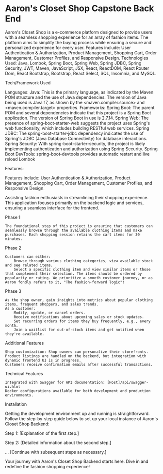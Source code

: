 # Aaron's Closet Shop Capstone Back End

Aaron's Closet Shop is a e-commerce platform designed to provide users with a seamless shopping experience for an array of fashion items. The platform aims to simplify the buying process while ensuring a secure and personalized experience for every user. Features include: User Authentication & Authorization, Product Management, Shopping Cart, Order Management, Customer Profiles, and Responsive Design. Technologies Used: Java, Lombok, Spring Boot, Spring Web, Spring JDBC, Spring Security, JWT, Maven, JavaScript, JSX, React, ReactDOM, React Router Dom, React Bootstrap, Bootstrap, React Select, SQL, Insomnia, and MySQL. 

Tech/Framework Used

Languages:
Java: This is the primary language, as indicated by the Maven POM structure and the use of Java dependencies. The version of Java being used is Java 17, as shown by the <maven.compiler.source> and <maven.compiler.target> properties.
Frameworks:
Spring Boot: The parent POM and several dependencies indicate that this project is a Spring Boot application. The version of Spring Boot in use is 2.7.14.
Spring Web: The presence of spring-boot-starter-web suggests the project uses Spring's web functionality, which includes building RESTful web services.
Spring JDBC: The spring-boot-starter-jdbc dependency indicates the use of Spring's JDBC (Java Database Connectivity) for database interactions.
Spring Security: With spring-boot-starter-security, the project is likely implementing authentication and authorization using Spring Security.
Spring Boot DevTools: spring-boot-devtools provides automatic restart and live reload
Lombok

Features:

Features include: User Authentication & Authorization, Product Management, Shopping Cart, Order Management, Customer Profiles, and Responsive Design.


Assisting fashion enthusiasts in streamlining their shopping experience. This application focuses primarily on the backend logic and services, ensuring a seamless interface for the frontend.

Phase 1

    The foundational step of this project is ensuring that customers can seamlessly browse through the available clothing items and make purchases. Each shopping session retains the cart items for 30 minutes.

Phase 2

    Customers can either:
        Browse through various clothing categories, view available stock and see related items.
        Select a specific clothing item and view similar items or those that complement their selection. The items should be ordered by popularity or rating. We prioritize a smooth customer journey, or as Aaron fondly refers to it, "The fashion-forward logic"!

Phase 3

    As the shop owner, gain insights into metrics about popular clothing items, frequent shoppers, and sales trends.
    As a customer:
        Modify, update, or cancel orders.
        Receive notifications about upcoming sales or stock updates.
        Set recurring orders for items they buy frequently, e.g., every month.
        Join a waitlist for out-of-stock items and get notified when they're available.

Additional Features

    Shop customization: Shop owners can personalize their storefronts.
    Product listings are handled on the backend, but integration with dynamic frontend UI is in progress.
    Customers receive confirmation emails after successful transactions.

Technical Features

    Integrated with Swagger for API documentation: [Host]/api/swagger-ui.html
    Docker configurations available for both development and production environments.

Installation

Getting the development environment up and running is straightforward. Follow the step-by-step guide below to set up your local instance of Aaron's Closet Shop Backend:

Step 1: [Explanation of the first step.]

Step 2: [Detailed information about the second step.]

... [Continue with subsequent steps as necessary.]

Your journey with Aaron's Closet Shop Backend starts here. Dive in and redefine the fashion shopping experience!
